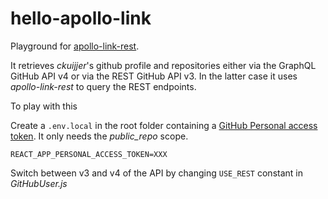 # hello-apollo-link

Playground for [apollo-link-rest](https://github.com/apollographql/apollo-link-rest).

It retrieves _ckuijjer_'s github profile and repositories either via the GraphQL GitHub API v4 or via the REST GitHub API v3. In the latter case it uses _apollo-link-rest_ to query the REST endpoints.

To play with this

Create a `.env.local` in the root folder containing a [GitHub Personal access token](https://github.com/settings/tokens). It only needs the _public_repo_ scope.

```
REACT_APP_PERSONAL_ACCESS_TOKEN=XXX
```

Switch between v3 and v4 of the API by changing `USE_REST` constant in _GitHubUser.js_